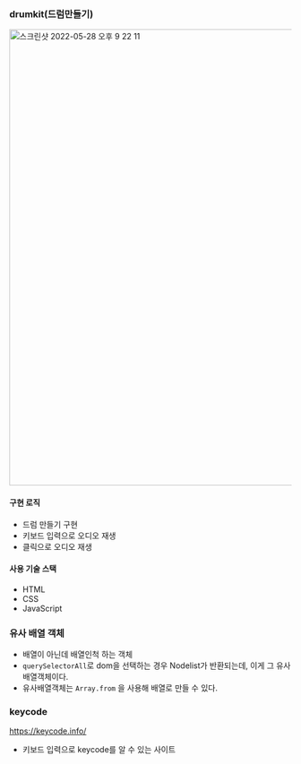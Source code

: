 ### drumkit(드럼만들기)
<img width="815" alt="스크린샷 2022-05-28 오후 9 22 11" src="https://user-images.githubusercontent.com/102017296/170825493-e7b557b1-12a5-461d-ad78-6a15b061a429.png">

#### 구현 로직

- 드럼 만들기 구현
- 키보드 입력으로 오디오 재생
- 클릭으로 오디오 재생

#### 사용 기술 스택

- HTML
- CSS
- JavaScript

### 유사 배열 객체

- 배열이 아닌데 배열인척 하는 객체
- `querySelectorAll`로 dom을 선택하는 경우 Nodelist가 반환되는데, 이게 그 유사배열객체이다.
- 유사배열객체는 `Array.from` 을 사용해 배열로 만들 수 있다.

### keycode

https://keycode.info/

- 키보드 입력으로 keycode를 알 수 있는 사이트
